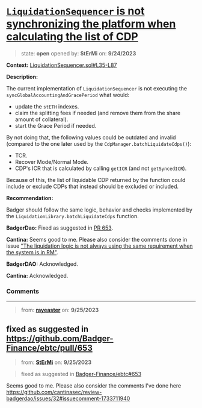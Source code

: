 # [`LiquidationSequencer` is not synchronizing the platform when calculating the list of CDP](https://github.com/cantinasec/review-badgerdao/issues/27)

> state: **open** opened by: **StErMi** on: **9/24/2023**

**Context:** [LiquidationSequencer.sol#L35-L87](https://github.com/Badger-Finance/ebtc/blob/feat/release-0.4/packages/contracts/contracts/LiquidationSequencer.sol#L35-L87)

**Description:**

The current implementation of `LiquidationSequencer` is not executing the `syncGlobalAccountingAndGracePeriod` what would: 
- update the `stETH` indexes.
- claim the splitting fees if needed (and remove them from the share amount of collateral).
- start the Grace Period if needed.

By not doing that, the following values could be outdated and invalid (compared to the one later used by the `CdpManager.batchLiquidateCdps()`):
- TCR.
- Recover Mode/Normal Mode.
- CDP's ICR that is calculated by calling `getICR` (and not `getSyncedICR`).

Because of this, the list of liquidable CDP returned by the function could include or exclude CDPs that instead should be excluded or included.

**Recommendation:**

Badger should follow the same logic, behavior and checks implemented by the `LiquidationLibrary.batchLiquidateCdps` function.

**BadgerDao:** Fixed as suggested in [PR 653](https://github.com/ebtc-protocol/ebtc/pull/653).

**Cantina:** Seems good to me. Please also consider the comments done in issue ["The liquidation logic is not always using the same requirement when the system is in RM"](https://github.com/cantinasec/review-badgerdao/issues/32).

**BadgerDAO:** Acknowledged.

**Cantina:** Acknowledged.

### Comments

---
> from: [**rayeaster**](https://github.com/cantinasec/review-badgerdao/issues/27#issuecomment-1733144240) on: **9/25/2023**

fixed as suggested in https://github.com/Badger-Finance/ebtc/pull/653
---
> from: [**StErMi**](https://github.com/cantinasec/review-badgerdao/issues/27#issuecomment-1733725914) on: **9/25/2023**

> fixed as suggested in [Badger-Finance/ebtc#653](https://github.com/Badger-Finance/ebtc/pull/653)

Seems good to me. Please also consider the comments I've done here https://github.com/cantinasec/review-badgerdao/issues/32#issuecomment-1733711940
